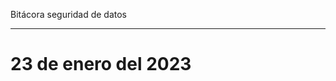 Bitácora seguridad de datos
____________________________________________
23 de enero del 2023
============================================

